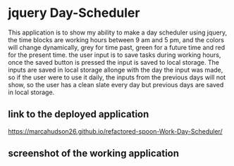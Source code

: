 # jquery Day-Scheduler

This application is to show my ability to make a day scheduler using jquery, the time blocks are working hours between 9 am and 5 pm, and the colors will change dynamically, grey for time past, green for a future time and red for the present time.
the user input is to save tasks during working hours, once the saved button is pressed the input is saved to local storage.
The inputs are saved in local storage allonge with the day the input was made, so if the user were to use it daily, the inputs from the previous days will not show, so the user has a clean slate every day but previous days are saved in local storage.


## link to the deployed application 

https://marcahudson26.github.io/refactored-spoon-Work-Day-Scheduler/

## screenshot of the working application
